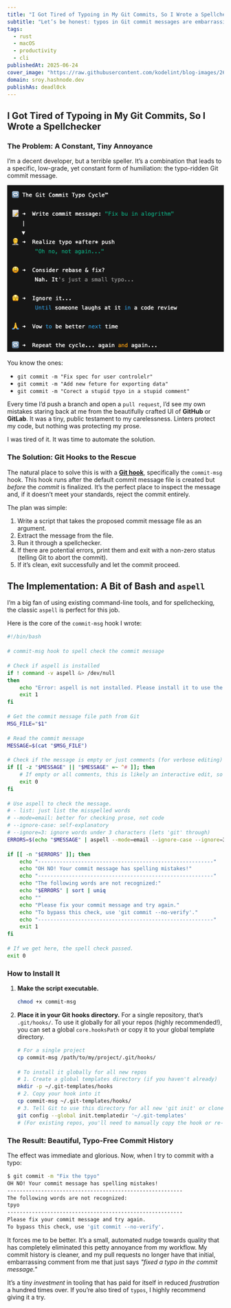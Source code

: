 ```yaml
---
title: "I Got Tired of Typoing in My Git Commits, So I Wrote a Spellchecker"
subtitle: "Let’s be honest: typos in Git commit messages are embarrassing"
tags:
  - rust
  - macOS
  - productivity
  - cli
publishedAt: 2025-06-24
cover_image: "https://raw.githubusercontent.com/kodelint/blog-images/262f9087d4ad93b54d5c147be33ae88eb5774947/common/01-git-spellchecker.png"
domain: sroy.hashnode.dev
publishAs: deadl0ck
---
```


## I Got Tired of Typoing in My Git Commits, So I Wrote a Spellchecker

### The Problem: A Constant, Tiny Annoyance

I’m a decent developer, but a terrible speller. It’s a combination that leads to a specific, low-grade, yet constant form of humiliation: the typo-ridden Git commit message.

![A frustrated developer at a computer](https://raw.githubusercontent.com/kodelint/kodelint.github.io/refs/heads/main/assets/uploads/01-git-spellchecker.png)

You know the ones:

- `git commit -m "Fix spec for user controlelr"`
- `git commit -m "Add new feture for exporting data"`
- `git commit -m "Corect a stupid tpyo in a stupid comment"`

Every time I’d push a branch and open a `pull request`, I’d see my own mistakes staring back at me from the beautifully crafted UI of **GitHub** or **GitLab**. It was a tiny, public testament to my carelessness. Linters protect my code, but nothing was protecting my prose.

I was tired of it. It was time to automate the solution.

### The Solution: Git Hooks to the Rescue

The natural place to solve this is with a **[Git hook](https://git-scm.com/book/en/v2/Customizing-Git-Git-Hooks)**, specifically the `commit-msg` hook. This hook runs after the default commit message file is created but _before_ the _commit_ is finalized. It’s the perfect place to inspect the message and, if it doesn’t meet your standards, reject the commit entirely.

The plan was simple:

1.  Write a script that takes the proposed commit message file as an argument.
2.  Extract the message from the file.
3.  Run it through a spellchecker.
4.  If there are potential errors, print them and exit with a non-zero status (telling Git to abort the commit).
5.  If it’s clean, exit successfully and let the commit proceed.

## The Implementation: A Bit of Bash and `aspell`

I’m a big fan of using existing command-line tools, and for spellchecking, the classic `aspell` is perfect for this job.

Here is the core of the `commit-msg` hook I wrote:

```bash
#!/bin/bash

# commit-msg hook to spell check the commit message

# Check if aspell is installed
if ! command -v aspell &> /dev/null
then
    echo "Error: aspell is not installed. Please install it to use the spellcheck hook."
    exit 1
fi

# Get the commit message file path from Git
MSG_FILE="$1"

# Read the commit message
MESSAGE=$(cat "$MSG_FILE")

# Check if the message is empty or just comments (for verbose editing)
if [[ -z "$MESSAGE" || "$MESSAGE" =~ ^# ]]; then
    # If empty or all comments, this is likely an interactive edit, so we skip checking.
    exit 0
fi

# Use aspell to check the message.
# - list: just list the misspelled words
# --mode=email: better for checking prose, not code
# --ignore-case: self-explanatory
# --ignore=3: ignore words under 3 characters (lets 'git' through)
ERRORS=$(echo "$MESSAGE" | aspell --mode=email --ignore-case --ignore=3 list)

if [[ -n "$ERRORS" ]]; then
    echo "---------------------------------------------------------"
    echo "OH NO! Your commit message has spelling mistakes!"
    echo "---------------------------------------------------------"
    echo "The following words are not recognized:"
    echo "$ERRORS" | sort | uniq
    echo ""
    echo "Please fix your commit message and try again."
    echo "To bypass this check, use 'git commit --no-verify'."
    echo "---------------------------------------------------------"
    exit 1
fi

# If we get here, the spell check passed.
exit 0
```

### How to Install It

1.  **Make the script executable.**

    ```bash
    chmod +x commit-msg
    ```

2.  **Place it in your Git hooks directory.** For a single repository, that’s `.git/hooks/`. To use it globally for all your repos (highly recommended!), you can set a global `core.hooksPath` or copy it to your global template directory.

    ```bash
    # For a single project
    cp commit-msg /path/to/my/project/.git/hooks/

    # To install it globally for all new repos
    # 1. Create a global templates directory (if you haven't already)
    mkdir -p ~/.git-templates/hooks
    # 2. Copy your hook into it
    cp commit-msg ~/.git-templates/hooks/
    # 3. Tell Git to use this directory for all new 'git init' or clones
    git config --global init.templatedir '~/.git-templates'
    # (For existing repos, you'll need to manually copy the hook or re-run 'git init')
    ```

### The Result: Beautiful, Typo-Free Commit History

The effect was immediate and glorious. Now, when I try to commit with a typo:

```bash
$ git commit -m "Fix the tpyo"
OH NO! Your commit message has spelling mistakes!
---------------------------------------------------------
The following words are not recognized:
tpyo
---------------------------------------------------------
Please fix your commit message and try again.
To bypass this check, use 'git commit --no-verify'.
```

It forces me to be better. It’s a small, automated nudge towards quality that has completely eliminated this petty annoyance from my workflow. My commit history is cleaner, and my pull requests no longer have that initial, embarrassing comment from me that just says _"fixed a typo in the commit message."_

It’s a tiny _investment_ in tooling that has paid for itself in reduced _frustration_ a hundred times over. If you’re also tired of `typos`, I highly recommend giving it a try.
